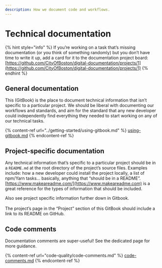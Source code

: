 ```yaml
---
description: How we document code and workflows.
---
```


# Technical documentation

{% hint style="info" %}
If you’re working on a task that’s missing documentation (or you think of something randomly) but you don’t have time to write it up, add a card for it to the documentation project board: [https://github.com/CityOfBoston/digital-documentation/projects/1](https://github.com/CityOfBoston/digital-documentation/projects/1)
{% endhint %}

## General documentation

This (GitBook) is the place to document technical information that isn’t specific to a particular project. We should be liberal with documenting our workflows and standards, and aim for the standard that any new developer could independently find everything they needed to start working on any of our technical tasks.

{% content-ref url="../getting-started/using-gitbook.md" %}
[using-gitbook.md](../getting-started/using-gitbook.md)
{% endcontent-ref %}

## Project-specific documentation

Any technical information that’s specific to a particular project should be in a `README.md` at the root directory of the project’s source files. Examples include: how a new developer could install the project locally, a list of npm/Yarn tasks... basically, anything that “should be in a README”. [https://www.makeareadme.com/](https://www.makeareadme.com) is a great reference for the types of information that should be included.

Also see project specific information further down in Gitbook.\
\
The project’s page in the “Project” section of this GitBook should include a link to its README on GitHub.

## Code comments

Documentation comments are super-useful! See the dedicated page for more guidance.

{% content-ref url="code-quality/code-comments.md" %}
[code-comments.md](code-quality/code-comments.md)
{% endcontent-ref %}
